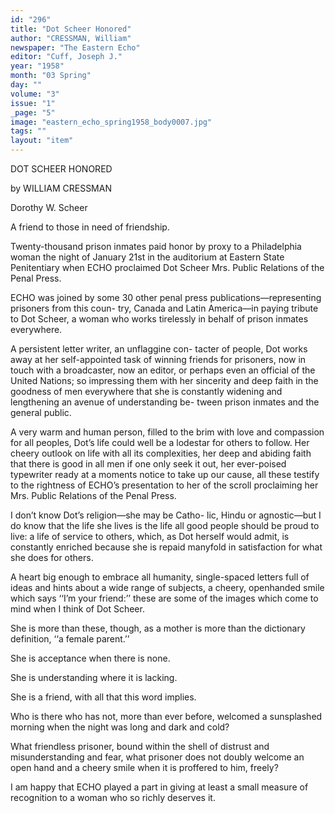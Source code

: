 ```yaml
---
id: "296"
title: "Dot Scheer Honored"
author: "CRESSMAN, William"
newspaper: "The Eastern Echo"
editor: "Cuff, Joseph J."
year: "1958"
month: "03 Spring"
day: ""
volume: "3"
issue: "1"
_page: "5"
image: "eastern_echo_spring1958_body0007.jpg"
tags: ""
layout: "item"
---
```

DOT SCHEER
HONORED

by WILLIAM CRESSMAN

Dorothy W. Scheer

A friend to those
in need of friendship.

Twenty-thousand prison inmates paid honor
by proxy to a Philadelphia woman the night of
January 21st in the auditorium at Eastern State
Penitentiary when ECHO proclaimed Dot Scheer Mrs.
Public Relations of the Penal Press.

ECHO was joined by some 30 other penal press
publications—representing prisoners from this coun-
try, Canada and Latin America—in paying tribute
to Dot Scheer, a woman who works tirelessly in
behalf of prison inmates everywhere.

A persistent letter writer, an unflaggine con-
tacter of people, Dot works away at her self-appointed
task of winning friends for prisoners, now in touch
with a broadcaster, now an editor, or perhaps even
an official of the United Nations; so impressing them
with her sincerity and deep faith in the goodness
of men everywhere that she is constantly widening
and lengthening an avenue of understanding be-
tween prison inmates and the general public.

A very warm and human person, filled to the
brim with love and compassion for all peoples, Dot’s
life could well be a lodestar for others to follow.
Her cheery outlook on life with all its complexities,
her deep and abiding faith that there is good in
all men if one only seek it out, her ever-poised
typewriter ready at a moments notice to take up
our cause, all these testify to the rightness of ECHO’s
presentation to her of the scroll proclaiming her
Mrs. Public Relations of the Penal Press.

I don’t know Dot’s religion—she may be Catho-
lic, Hindu or agnostic—but I do know that the life
she lives is the life all good people should be proud
to live: a life of service to others, which, as Dot
herself would admit, is constantly enriched because
she is repaid manyfold in satisfaction for what she
does for others.

A heart big enough to embrace all humanity,
single-spaced letters full of ideas and hints about
a wide range of subjects, a cheery, openhanded smile
which says ‘‘I’m your friend:’’ these are some of
the images which come to mind when I think of
Dot Scheer.

She is more than these, though, as a mother
is more than the dictionary definition, ‘‘a female
parent.’’

She is acceptance when there is none.

She is understanding where it is lacking.

She is a friend, with all that this word implies.

Who is there who has not, more than ever before,
welcomed a sunsplashed morning when the night
was long and dark and cold?

What friendless prisoner, bound within the shell
of distrust and misunderstanding and fear, what
prisoner does not doubly welcome an open hand and
a cheery smile when it is proffered to him, freely?

I am happy that ECHO played a part in giving
at least a small measure of recognition to a woman
who so richly deserves it. 

